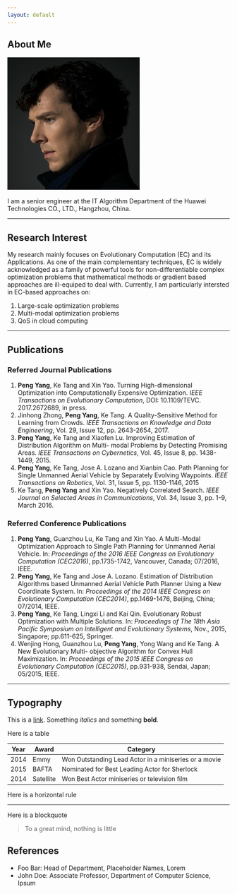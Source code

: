 ```yaml
---
layout: default
---
```


## About Me

<img class="profile-picture" src="sherlock.jpg">

I am a senior engineer at the IT Algorithm Department of the Huawei Technologies CO., LTD., Hangzhou, China.

---

## Research Interest

My research mainly focuses on Evolutionary Computation (EC) and its Applications. As one of the main complementary techniques, EC is widely acknowledged as a family of powerful tools for non-differentiable complex optimization problems that mathematical methods or gradient based approaches are ill-equiped to deal with. Currently, I am particularly intersted in EC-based approaches on:

1. Large-scale optimization problems
2. Multi-modal optimization problems
3. QoS in cloud computing

---

## Publications
### Referred Journal Publications
1. **Peng Yang**, Ke Tang and Xin Yao. Turning High-dimensional Optimization into Computationally Expensive Optimization. *IEEE Transactions on Evolutionary Computation*, DOI: 10.1109/TEVC. 2017.2672689, in press.
2. Jinhong Zhong, **Peng Yang**, Ke Tang. A Quality-Sensitive Method for Learning from Crowds. *IEEE Transactions on Knowledge and Data Engineering*, Vol. 29, Issue 12, pp. 2643-2654, 2017.
3. **Peng Yang**, Ke Tang and Xiaofen Lu. Improving Estimation of Distribution Algorithm on Multi- modal Problems by Detecting Promising Areas. *IEEE Transactions on Cybernetics*, Vol. 45, Issue 8, pp. 1438-1449, 2015.
4. **Peng Yang**, Ke Tang, Jose A. Lozano and Xianbin Cao. Path Planning for Single Unmanned Aerial Vehicle by Separately Evolving Waypoints. *IEEE Transactions on Robotics*, Vol. 31, Issue 5, pp. 1130-1146, 2015
5. Ke Tang, **Peng Yang** and Xin Yao. Negatively Correlated Search. *IEEE Journal on Selected Areas in Communications*, Vol. 34, Issue 3, pp. 1-9, March 2016. 

### Referred Conference Publications
1. **Peng Yang**, Guanzhou Lu, Ke Tang and Xin Yao. A Multi-Modal Optimization Approach to Single Path Planning for Unmanned Aerial Vehicle. In: *Proceedings of the 2016 IEEE Congress on Evolutionary Computation (CEC2016)*, pp.1735-1742, Vancouver, Canada; 07/2016, IEEE.
2. **Peng Yang**, Ke Tang and Jose A. Lozano. Estimation of Distribution Algorithms based Unmanned Aerial Vehicle Path Planner Using a New Coordinate System. In: *Proceedings of the 2014 IEEE Congress on Evolutionary Computation (CEC2014)*, pp.1469-1476, Beijing, China; 07/2014, IEEE.
3. **Peng Yang**, Ke Tang, Lingxi Li and Kai Qin. Evolutionary Robust Optimization with Multiple Solutions. In: *Proceedings of The 18th Asia Pacific Symposium on Intelligent and Evolutionary Systems*, Nov., 2015, Singapore; pp.611-625, Springer.
4. Wenjing Hong, Guanzhou Lu, **Peng Yang**, Yong Wang and Ke Tang. A New Evolutionary Multi- objective Algorithm for Convex Hull Maximization. In: *Proceedings of the 2015 IEEE Congress on Evolutionary Computation (CEC2015)*, pp.931-938, Sendai, Japan; 05/2015, IEEE.  

---

## Typography

This is a [link](http://google.com). Something *italics* and something **bold**.

Here is a table

Year | Award | Category
-----|-------|--------
2014 | Emmy  | Won Outstanding Lead Actor in a miniseries or a movie
2015 | BAFTA | Nominated for Best Leading Actor for Sherlock
2014 | Satellite | Won Best Actor miniseries or television film

Here is a horizontal rule

---

Here is a blockquote

> To a great mind, nothing is little

## References

* Foo Bar: Head of Department, Placeholder Names, Lorem
* John Doe: Associate Professor, Department of Computer Science, Ipsum
